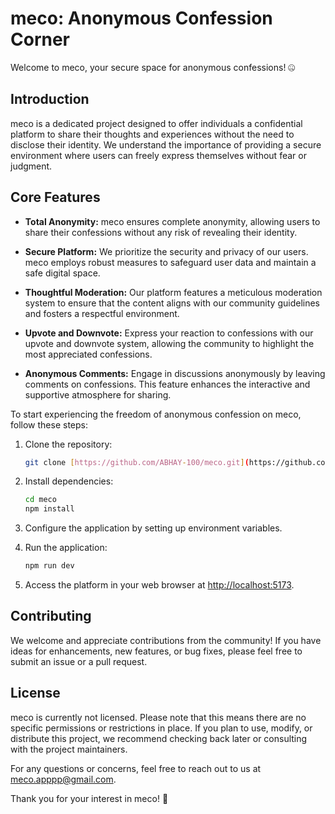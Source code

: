 # meco: Anonymous Confession Corner

Welcome to meco, your secure space for anonymous confessions! 🤐

## Introduction

meco is a dedicated project designed to offer individuals a confidential platform to share their thoughts and experiences without the need to disclose their identity. We understand the importance of providing a secure environment where users can freely express themselves without fear or judgment.

## Core Features

- **Total Anonymity:** meco ensures complete anonymity, allowing users to share their confessions without any risk of revealing their identity.

- **Secure Platform:** We prioritize the security and privacy of our users. meco employs robust measures to safeguard user data and maintain a safe digital space.

- **Thoughtful Moderation:** Our platform features a meticulous moderation system to ensure that the content aligns with our community guidelines and fosters a respectful environment.

- **Upvote and Downvote:** Express your reaction to confessions with our upvote and downvote system, allowing the community to highlight the most appreciated confessions.

- **Anonymous Comments:** Engage in discussions anonymously by leaving comments on confessions. This feature enhances the interactive and supportive atmosphere for sharing.

To start experiencing the freedom of anonymous confession on meco, follow these steps:

1. Clone the repository:

    ```bash
    git clone [https://github.com/ABHAY-100/meco.git](https://github.com/ABHAY-100/meco.git)
    ```

2. Install dependencies:

    ```bash
    cd meco
    npm install
    ```

3. Configure the application by setting up environment variables.

4. Run the application:

    ```bash
    npm run dev
    ```

5. Access the platform in your web browser at [http://localhost:5173](http://localhost:5173).

## Contributing

We welcome and appreciate contributions from the community! If you have ideas for enhancements, new features, or bug fixes, please feel free to submit an issue or a pull request.

## License

meco is currently not licensed. Please note that this means there are no specific permissions or restrictions in place. If you plan to use, modify, or distribute this project, we recommend checking back later or consulting with the project maintainers.

For any questions or concerns, feel free to reach out to us at [meco.apppp@gmail.com](meco.apppp@gmail.com).

Thank you for your interest in meco! 🤝
